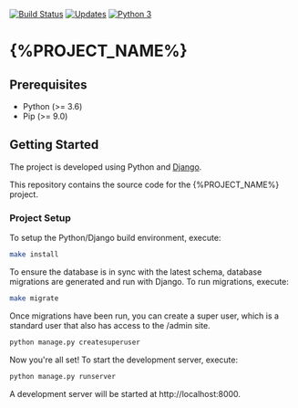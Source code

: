 [![Build Status](https://travis-ci.org/{%PROJECT_GITHUB_USER%}/{%PROJECT_ID%}.svg?branch=master)](https://travis-ci.org/{%PROJECT_GITHUB_USER%}/{%PROJECT_ID%})
[![Updates](https://pyup.io/repos/github/{%PROJECT_GITHUB_USER%}/{%PROJECT_ID%}/shield.svg)](https://pyup.io/repos/github/{%PROJECT_GITHUB_USER%}/{%PROJECT_ID%}/)
[![Python 3](https://pyup.io/repos/github/{%PROJECT_GITHUB_USER%}/{%PROJECT_ID%}/python-3-shield.svg)](https://pyup.io/repos/github/{%PROJECT_GITHUB_USER%}/{%PROJECT_ID%}/)

{%PROJECT_NAME%}
================

## Prerequisites

- Python (>= 3.6)
- Pip (>= 9.0)

## Getting Started
The project is developed using Python and [Django](https://www.djangoproject.com).

This repository contains the source code for the {%PROJECT_NAME%} project.

### Project Setup
To setup the Python/Django build environment, execute:

```sh
make install
```

To ensure the database is in sync with the latest schema, database migrations are generated and run with Django. To run migrations, execute:

```sh
make migrate
```

Once migrations have been run, you can create a super user, which is a standard user that also has access to the /admin site.

```sh
python manage.py createsuperuser
```

Now you're all set! To start the development server, execute:

```sh
python manage.py runserver
```

A development server will be started at http://localhost:8000.
